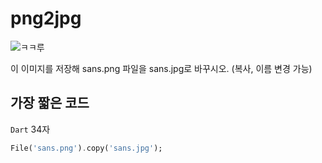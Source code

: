 # png2jpg

![ㅋㅋ루](https://cdn.discordapp.com/attachments/725268570329579582/756341927716192337/sans.png)

이 이미지를 저장해 sans.png 파일을 sans.jpg로 바꾸시오. (복사, 이름 변경 가능)

## 가장 짧은 코드

`Dart` 34자

```dart
File('sans.png').copy('sans.jpg');
```
